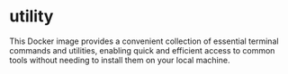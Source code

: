 # utility
This Docker image provides a convenient collection of essential terminal commands and utilities, enabling quick and efficient access to common tools without needing to install them on your local machine.
